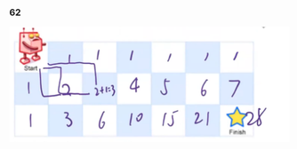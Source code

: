 ### 62

<img src="assets/image-20220507233251196.png" alt="image-20220507233251196" style="zoom:80%;" />

```java
```

